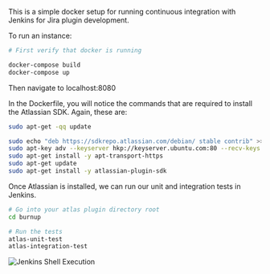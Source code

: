 This is a simple docker setup for running continuous integration with Jenkins for Jira plugin development.

To run an instance:

```bash
# First verify that docker is running

docker-compose build
docker-compose up
```

Then navigate to localhost:8080


In the Dockerfile, you will notice the commands that are required to install the Atlassian SDK. Again, these are:

```bash
sudo apt-get -qq update

sudo echo "deb https://sdkrepo.atlassian.com/debian/ stable contrib" >>/etc/apt/sources.list
sudo apt-key adv --keyserver hkp://keyserver.ubuntu.com:80 --recv-keys B07804338C015B73
sudo apt-get install -y apt-transport-https
sudo apt-get update
sudo apt-get install -y atlassian-plugin-sdk
```

Once Atlassian is installed, we can run our unit and integration tests in Jenkins.

```bash
# Go into your atlas plugin directory root
cd burnup

# Run the tests
atlas-unit-test
atlas-integration-test
```

![Jenkins Shell Execution](http://i.imgur.com/qpK4JK1.png)

